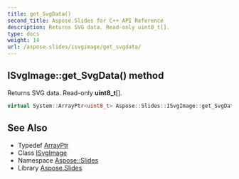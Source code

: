 ```yaml
---
title: get_SvgData()
second_title: Aspose.Slides for C++ API Reference
description: Returns SVG data. Read-only uint8_t[].
type: docs
weight: 14
url: /aspose.slides/isvgimage/get_svgdata/
---
```

## ISvgImage::get_SvgData() method


Returns SVG data. Read-only **uint8_t**[].

```cpp
virtual System::ArrayPtr<uint8_t> Aspose::Slides::ISvgImage::get_SvgData()=0
```

## See Also

* Typedef [ArrayPtr](../../../system/arrayptr/)
* Class [ISvgImage](../)
* Namespace [Aspose::Slides](../../)
* Library [Aspose.Slides](../../../)